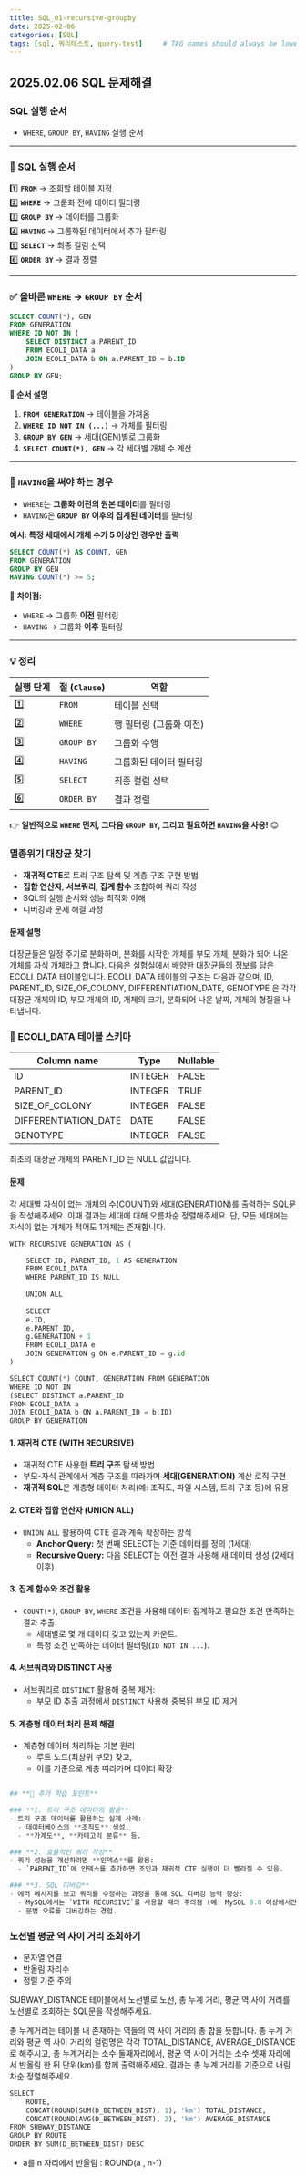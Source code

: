 ```yaml
---
title: SQL_01-recursive-groupby
date: 2025-02-06
categories: [SQL]
tags: [sql, 쿼리테스트, query-test]     # TAG names should always be lowercase
---
```


## 2025.02.06 SQL 문제해결

### SQL 실행 순서
- `WHERE`, `GROUP BY`, `HAVING` 실행 순서

---

### **📌 SQL 실행 순서**
1️⃣ **`FROM`** → 조회할 테이블 지정  
2️⃣ **`WHERE`** → 그룹화 전에 데이터 필터링  
3️⃣ **`GROUP BY`** → 데이터를 그룹화  
4️⃣ **`HAVING`** → 그룹화된 데이터에서 추가 필터링  
5️⃣ **`SELECT`** → 최종 컬럼 선택  
6️⃣ **`ORDER BY`** → 결과 정렬  

---

### **✅ 올바른 `WHERE` → `GROUP BY` 순서**
```sql
SELECT COUNT(*), GEN 
FROM GENERATION
WHERE ID NOT IN (
    SELECT DISTINCT a.PARENT_ID
    FROM ECOLI_DATA a
    JOIN ECOLI_DATA b ON a.PARENT_ID = b.ID
)
GROUP BY GEN;
```
**📌 순서 설명**
1. **`FROM GENERATION`** → 테이블을 가져옴  
2. **`WHERE ID NOT IN (...)`** → 개체를 필터링  
3. **`GROUP BY GEN`** → 세대(GEN)별로 그룹화  
4. **`SELECT COUNT(*), GEN`** → 각 세대별 개체 수 계산  

---

### **🚨 `HAVING`을 써야 하는 경우**
- `WHERE`는 **그룹화 이전의 원본 데이터**를 필터링  
- `HAVING`은 **`GROUP BY` 이후의 집계된 데이터**를 필터링  

**예시: 특정 세대에서 개체 수가 5 이상인 경우만 출력**
```sql
SELECT COUNT(*) AS COUNT, GEN 
FROM GENERATION
GROUP BY GEN
HAVING COUNT(*) >= 5;
```

📌 **차이점:**  
- `WHERE` → 그룹화 **이전** 필터링  
- `HAVING` → 그룹화 **이후** 필터링  

---

### **💡 정리**
| 실행 단계  | 절 (`Clause`)  | 역할 |
|---------|-------------|--------------------------|
| 1️⃣ | `FROM`      | 테이블 선택 |
| 2️⃣ | `WHERE`     | 행 필터링 (그룹화 이전) |
| 3️⃣ | `GROUP BY`  | 그룹화 수행 |
| 4️⃣ | `HAVING`    | 그룹화된 데이터 필터링 |
| 5️⃣ | `SELECT`    | 최종 컬럼 선택 |
| 6️⃣ | `ORDER BY`  | 결과 정렬 |

👉 **일반적으로 `WHERE` 먼저, 그다음 `GROUP BY`, 그리고 필요하면 `HAVING`을 사용!** 😊

### 멸종위기 대장균 찾기
- **재귀적 CTE**로 트리 구조 탐색 및 계층 구조 구현 방법
- **집합 연산자**, **서브쿼리**, **집계 함수** 조합하여 쿼리 작성
- SQL의 실행 순서와 성능 최적화 이해
- 디버깅과 문제 해결 과정


#### 문제 설명
대장균들은 일정 주기로 분화하며, 분화를 시작한 개체를 부모 개체, 분화가 되어 나온 개체를 자식 개체라고 합니다.
다음은 실험실에서 배양한 대장균들의 정보를 담은 ECOLI_DATA 테이블입니다. ECOLI_DATA 테이블의 구조는 다음과 같으며, ID, PARENT_ID, SIZE_OF_COLONY, DIFFERENTIATION_DATE, GENOTYPE 은 각각 대장균 개체의 ID, 부모 개체의 ID, 개체의 크기, 분화되어 나온 날짜, 개체의 형질을 나타냅니다.

### 🦠 ECOLI_DATA 테이블 스키마

| Column name         | Type    | Nullable |
|---------------------|---------|----------|
| ID                  | INTEGER | FALSE    |
| PARENT_ID           | INTEGER | TRUE     |
| SIZE_OF_COLONY      | INTEGER | FALSE    |
| DIFFERENTIATION_DATE| DATE    | FALSE    |
| GENOTYPE            | INTEGER | FALSE    |

최초의 대장균 개체의 PARENT_ID 는 NULL 값입니다.

#### 문제
각 세대별 자식이 없는 개체의 수(COUNT)와 세대(GENERATION)를 출력하는 SQL문을 작성해주세요. 이때 결과는 세대에 대해 오름차순 정렬해주세요. 단, 모든 세대에는 자식이 없는 개체가 적어도 1개체는 존재합니다.


```python
WITH RECURSIVE GENERATION AS (

    SELECT ID, PARENT_ID, 1 AS GENERATION
    FROM ECOLI_DATA
    WHERE PARENT_ID IS NULL
    
    UNION ALL
    
    SELECT 
    e.ID, 
    e.PARENT_ID,
    g.GENERATION + 1
    FROM ECOLI_DATA e
    JOIN GENERATION g ON e.PARENT_ID = g.id
)

SELECT COUNT(*) COUNT, GENERATION FROM GENERATION
WHERE ID NOT IN
(SELECT DISTINCT a.PARENT_ID
FROM ECOLI_DATA a
JOIN ECOLI_DATA b ON a.PARENT_ID = b.ID)
GROUP BY GENERATION
```

#### **1. 재귀적 CTE (WITH RECURSIVE)**
- 재귀적 CTE 사용한 **트리 구조** 탐색 방법
- 부모-자식 관계에서 계층 구조를 따라가며 **세대(GENERATION)** 계산 로직 구현
- **재귀적 SQL**은 계층형 데이터 처리(예: 조직도, 파일 시스템, 트리 구조 등)에 유용

#### **2. CTE와 집합 연산자 (UNION ALL)**
- `UNION ALL` 활용하여 CTE 결과 계속 확장하는 방식
  - **Anchor Query:** 첫 번째 SELECT는 기준 데이터를 정의 (1세대)
  - **Recursive Query:** 다음 SELECT는 이전 결과 사용해 새 데이터 생성 (2세대 이후)

#### **3. 집계 함수와 조건 활용**
- `COUNT(*)`, `GROUP BY`, `WHERE` 조건을 사용해 데이터 집계하고 필요한 조건 만족하는 결과 추출:
  - 세대별로 몇 개 데이터 갖고 있는지 카운트.
  - 특정 조건 만족하는 데이터 필터링(`ID NOT IN ...`).

#### **4. 서브쿼리와 DISTINCT 사용**
- 서브쿼리로 `DISTINCT` 활용해 중복 제거:
  - 부모 ID 추출 과정에서 `DISTINCT` 사용해 중복된 부모 ID 제거

#### **5. 계층형 데이터 처리 문제 해결**
- 계층형 데이터 처리하는 기본 원리
  - 루트 노드(최상위 부모) 찾고,
  - 이를 기준으로 계층 따라가며 데이터 확장


```python

## **🚀 추가 학습 포인트**

### **1. 트리 구조 데이터의 활용**
- 트리 구조 데이터를 활용하는 실제 사례:
  - 데이터베이스의 **조직도** 생성.
  - **가계도**, **카테고리 분류** 등.

### **2. 효율적인 쿼리 작성**
- 쿼리 성능을 개선하려면 **인덱스**를 활용:
  - `PARENT_ID`에 인덱스를 추가하면 조인과 재귀적 CTE 실행이 더 빨라질 수 있음.

### **3. SQL 디버깅**
- 에러 메시지를 보고 쿼리를 수정하는 과정을 통해 SQL 디버깅 능력 향상:
  - MySQL에서는 `WITH RECURSIVE`를 사용할 때의 주의점 (예: MySQL 8.0 이상에서만 지원).
  - 문법 오류를 디버깅하는 경험.
```

### 노션별 평균 역 사이 거리 조회하기
- 문자열 연결
- 반올림 자리수
- 정렬 기준 주의

SUBWAY_DISTANCE 테이블에서 노선별로 노선, 총 누계 거리, 평균 역 사이 거리를 노선별로 조회하는 SQL문을 작성해주세요.

총 누계거리는 테이블 내 존재하는 역들의 역 사이 거리의 총 합을 뜻합니다. 총 누계 거리와 평균 역 사이 거리의 컬럼명은 각각 TOTAL_DISTANCE, AVERAGE_DISTANCE로 해주시고, 총 누계거리는 소수 둘째자리에서, 평균 역 사이 거리는 소수 셋째 자리에서 반올림 한 뒤 단위(km)를 함께 출력해주세요.
결과는 총 누계 거리를 기준으로 내림차순 정렬해주세요.


```python
SELECT 
    ROUTE,
    CONCAT(ROUND(SUM(D_BETWEEN_DIST), 1), 'km') TOTAL_DISTANCE,
    CONCAT(ROUND(AVG(D_BETWEEN_DIST), 2), 'km') AVERAGE_DISTANCE
FROM SUBWAY_DISTANCE
GROUP BY ROUTE
ORDER BY SUM(D_BETWEEN_DIST) DESC
```

- a를 n 자리에서 반올림 : ROUND(a , n-1)


```python

```
